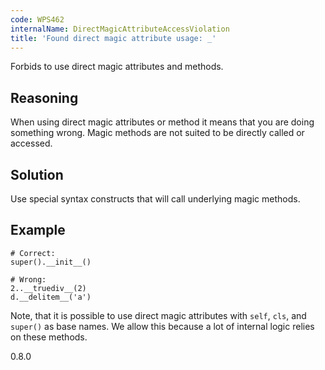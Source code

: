 ```yaml
---
code: WPS462
internalName: DirectMagicAttributeAccessViolation
title: 'Found direct magic attribute usage: _'
---
```


Forbids to use direct magic attributes and methods.

## Reasoning
When using direct magic attributes or method it means that you are
doing something wrong. Magic methods are not suited to be directly
called or accessed.

## Solution
Use special syntax constructs that will call underlying magic
methods.

## Example

    # Correct:
    super().__init__()
    
    # Wrong:
    2..__truediv__(2)
    d.__delitem__('a')

Note, that it is possible to use direct magic attributes with `self`,
`cls`, and `super()` as base names. We allow this because a lot of
internal logic relies on these methods.

<div class="versionadded">

0.8.0

</div>